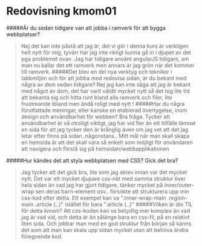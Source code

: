 ---
---
Redovisning kmom01
=========================

#####Är du sedan tidigare van att jobba i ramverk för att bygga webbplatser?
>Nej det kan inte påstå att jag är, det vi gör i denna kurs är verkligen helt nytt för mig,
 tyvärr har jag inte riktigt kunna gå in i djupet av det pga problemet ovan. Jag har tidigare
  använt angularJS tidigare, om man nu kallar det ett ramverk men annars är jag grön när det
   kommer till ramverk.
#####Det blev en del nya verktyg och tekniker i labbmiljön och för att jobba med redovisa sidan, är du bekant med 
några av dem sedan tidigare?
> Nej jag kan inte säga att jag är bekant med något av dom, det har varit väldit mycket nytt så det tog lite tid att 
bekanta sig och hitta runt bland alla ramverk och filer, lite frustreande ibland men ändå roligt med nytt !
#####Har du några förutfattade meningar, eller kanske en etablerad övertygelse, inom design och användbarhet för webben?
>Bra fråga. Tycker att användbarhet är så otroligt viktigt, jag har vid fler än ett tillfälle lämnat en sida
 för att jag tycker den är krånglig även om jag vet att det jag letar efter finns på sidan..någonstans.. 
 Mitt mål när man skall skapa en hemsida är att det skall vara så enkelt som möjligt för användaren att 
 navigera och förstå sig på hemsidan/webbapplikationen
 
#####Hur kändes det att styla webbplatsen med CSS? Gick det bra?
> Jag tycker att det gick bra, lite som jag skrev innan var det mycket nytt. Det var ett mycket djupare css-nät med 
samma struktur över hela sidan än vad jag har gjort tidigare, tänker mycket på inner/outer-wrap sen deras 
barn-element osv.. försökte att strukturera upp min css-kod efter detta. Ett exempel kan va ".inner-wrap-main 
.region-main .article {..}" istället för bara ".article {..}"
#####Vilken är din TIL för detta kmom?
> Att css-koden kan va betydlig mer komplex än vad jag är vad vid, och detta är än sålänge bara en css-fil, på en 
relativt liten sida. Och jobbar man med en god struktur från början så känns det som att man kan skala upp sidan mycket 
utan att behöva ändra föregoende kod.